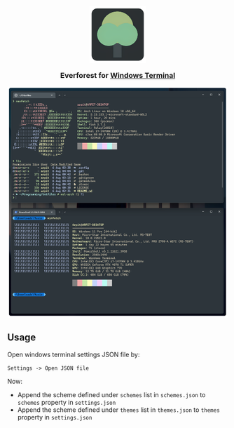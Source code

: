 <h3 align="center">
	<img src="assets/everforest-icon.png" width="130" alt="Logo"/><br/>
	<img src="https://raw.githubusercontent.com/catppuccin/catppuccin/main/assets/misc/transparent.png" height="30" width="0px"/>
	Everforest for <a href="https://github.com/Microsoft/Terminal">Windows Terminal</a>
	<img src="https://raw.githubusercontent.com/catppuccin/catppuccin/main/assets/misc/transparent.png" height="30" width="0px"/>
</h3>

<p align="center">
  <img src="assets/preview.png"/>
</p>

## Usage

Open windows terminal settings JSON file by:

```
Settings -> Open JSON file
```

Now:

- Append the scheme defined under `schemes` list in `schemes.json` to `schemes` property in `settings.json`
- Append the scheme defined under `themes` list in `themes.json` to `themes` property in `settings.json`

